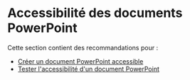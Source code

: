 # Accessibilité des documents PowerPoint
<script>$(document).ready(function () {
    setBreadcrumb([{"label":"Microsoft Powerpoint"}]);
    addSubMenu([
      {"label":"Créer un document accessible","url":"powerpoint-create.html"}, 
      {"label":"Comment tester mon document","url":"powerpoint-test.html"}
    ]);
});</script>

<style>code {font-weight: bold;}</style>
  
Cette section contient des recommandations pour :
- [Créer un document PowerPoint accessible](./powerpoint-create.html)
- [Tester l'accessibilité d'un document PowerPoint](./powerpoint-test.html)

<!--  This file is part of a11y-guidelines | Our vision of mobile & web accessibility guidelines and best practices, with valid/invalid examples.
 Copyright (C) 2016  Orange SA
 See the Creative Commons Legal Code Attribution-ShareAlike 3.0 Unported License for more details (LICENSE file). -->